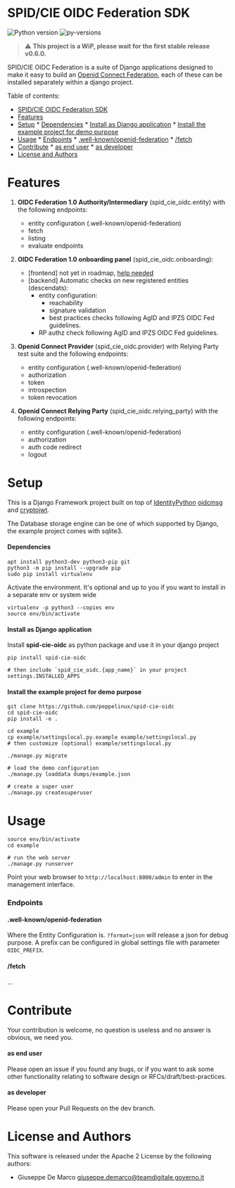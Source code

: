 # SPID/CIE OIDC Federation SDK

![Python version](https://img.shields.io/badge/license-Apache%202-blue.svg)
![py-versions](https://img.shields.io/badge/python-3.7%20%7C%203.8%20%7C%203.9-blue.svg)

> ⚠️ __This project is a WiP, please wait for the first stable release v0.6.0.__

SPID/CIE OIDC Federation is a suite of Django applications designed to
make it easy to build an [Openid Connect Federation](https://openid.net/specs/openid-connect-federation-1_0.html), 
each of these can be installed separately within a django project.

Table of contents:

* [SPID/CIE OIDC Federation SDK](#spidcie-oidc-federation-sdk)
* [Features](#features)
* [Setup](#setup)
         * [Dependencies](#dependencies)
         * [Install as Django application](#install-as-django-application)
         * [Install the example project for demo purpose](#install-the-example-project-for-demo-purpose)
* [Usage](#usage)
      * [Endpoints](#endpoints)
         * [.well-known/openid-federation](#well-knownopenid-federation)
         * [/fetch](#fetch)
* [Contribute](#contribute)
         * [as end user](#as-end-user)
         * [as developer](#as-developer)
* [License and Authors](#license-and-authors)


# Features

1. __OIDC Federation 1.0 Authority/Intermediary__ (spid_cie_oidc.entity) with the following endpoints:
    - entity configuration (.well-known/openid-federation)
    - fetch
    - listing
    - evaluate endpoints

2. __OIDC Federation 1.0 onboarding panel__ (spid_cie_oidc.onboarding):
    - [frontend] not yet in roadmap, [help needed](https://github.com/peppelinux/spid-cie-oidc/issues/1)
    - [backend] Automatic checks on new registered entities (descendats):
        - entity configuration:
            - reachability
            - signature validation
            - best practices checks following AgID and IPZS OIDC Fed guidelines.
        - RP authz check following AgID and IPZS OIDC Fed guidelines.

3. __Openid Connect Provider__ (spid_cie_oidc.provider) with Relying Party test suite  and the following endpoints:
    - entity configuration (.well-known/openid-federation)
    - authorization
    - token
    - introspection
    - token revocation

4. __Openid Connect Relying Party__ (spid_cie_oidc.relying_party) with the following endpoints:
    - entity configuration (.well-known/openid-federation)
    - authorization
    - auth code redirect
    - logout

# Setup

This is a Django Framework project built on top of [IdentityPython](https://idpy.org/) 
[oidcmsg](https://github.com/IdentityPython/JWTConnect-Python-OidcMsg) and
[cryptojwt](https://github.com/IdentityPython/JWTConnect-Python-CryptoJWT).

The Database storage engine can be one of which supported by Django, the example project comes with sqlite3.

#### Dependencies
````
apt install python3-dev python3-pip git
python3 -m pip install --upgrade pip
sudo pip install virtualenv
````

Activate the environment. It's optional and up to you if you want to install 
in a separate env or system wide
````
virtualenv -p python3 --copies env
source env/bin/activate
````

#### Install as Django application
Install __spid-cie-oidc__ as python package and use it in your django project
````
pip install spid-cie-oidc

# then include `spid_cie_oidc.{app_name}` in your project settings.INSTALLED_APPS
````

#### Install the example project for demo purpose

````
git clone https://github.com/peppelinux/spid-cie-oidc
cd spid-cie-oidc
pip install -e .

cd example
cp example/settingslocal.py.example example/settingslocal.py
# then customize (optional) example/settingslocal.py

./manage.py migrate

# load the demo configuration
./manage.py loaddata dumps/example.json

# create a super user
./manage.py createsuperuser
````

# Usage

````
source env/bin/activate
cd example

# run the web server
./manage.py runserver
````
Point your web browser to `http://localhost:8000/admin` to enter in the management interface.

###  Endpoints

#### .well-known/openid-federation
Where the Entity Configuration is. `?format=json` will release a json for debug purpose.
A prefix can be configured in global settings file with parameter `OIDC_PREFIX`.

#### /fetch
...


# Contribute

Your contribution is welcome, no question is useless and no answer is obvious, we need you.

#### as end user

Please open an issue if you found any bugs, or if you want to ask some other functionality relating to software design or RFCs/draft/best-practices.

#### as developer

Please open your Pull Requests on the dev branch.


# License and Authors

This software is released under the Apache 2 License by the following authors:

- Giuseppe De Marco <giuseppe.demarco@teamdigitale.governo.it>
